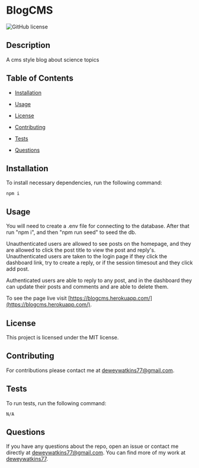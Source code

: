 # BlogCMS
![GitHub license](https://img.shields.io/badge/license-MIT-blue.svg)

## Description

A cms style blog about science topics

## Table of Contents 

* [Installation](#installation)

* [Usage](#usage)

* [License](#license)

* [Contributing](#contributing)

* [Tests](#tests)

* [Questions](#questions)

## Installation

To install necessary dependencies, run the following command:

```
npm i
```

## Usage

You will need to create a .env file for connecting to the database. After that run "npm i", and then "npm run seed" to seed the db.

Unauthenticated users are allowed to see posts on the homepage, and they are allowed to click the post title to view the post and reply's. Unauthenticated users are taken to the login page if they click the dashboard link, try to create a reply, or if the session timesout and they click add post.

Authenticated users are able to reply to any post, and in the dashboard they can update their posts and comments and are able to delete them.

To see the page live visit [https://blogcms.herokuapp.com/](https://blogcms.herokuapp.com/).

## License

This project is licensed under the MIT license.
  
## Contributing

For contributions please contact me at deweywatkins77@gmail.com.

## Tests

To run tests, run the following command:

```
N/A
```

## Questions

If you have any questions about the repo, open an issue or contact me directly at deweywatkins77@gmail.com. You can find more of my work at [deweywatkins77](https://github.com/deweywatkins77/).

